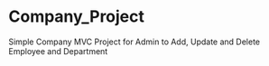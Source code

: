# Company_Project
Simple Company MVC Project for Admin to Add, Update and Delete Employee and 
Department   

